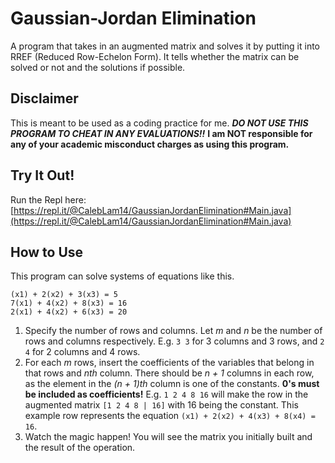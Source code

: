 # Gaussian-Jordan Elimination
A program that takes in an augmented matrix and solves it by putting it into RREF (Reduced Row-Echelon Form).
It tells whether the matrix can be solved or not and the solutions if possible.

## Disclaimer
This is meant to be used as a coding practice for me. ***DO NOT USE THIS PROGRAM TO CHEAT IN ANY EVALUATIONS!!***
**I am NOT responsible for any of your academic misconduct charges as  using this program.**

## Try It Out!
Run the Repl here: [https://repl.it/@CalebLam14/GaussianJordanElimination#Main.java](https://repl.it/@CalebLam14/GaussianJordanElimination#Main.java)

## How to Use
This program can solve systems of equations like this.
```
(x1) + 2(x2) + 3(x3) = 5
7(x1) + 4(x2) + 8(x3) = 16
2(x1) + 4(x2) + 6(x3) = 20
```
1. Specify the number of rows and columns. Let *m* and *n* be the number of rows and columns respectively.
E.g. `3 3` for 3 columns and 3 rows, and `2 4` for 2 columns and 4 rows.
2. For each *m* rows, insert the coefficients of the variables that belong in that rows and *nth* column. There should be *n + 1* columns in each row, as the element in the *(n + 1)th* column is one of the constants. **0's must be included as coefficients!**
E.g. `1 2 4 8 16` will make the row in the augmented matrix `[1 2 4 8 | 16]` with 16 being the constant. This example row represents the equation `(x1) + 2(x2) + 4(x3) + 8(x4) = 16`. 
3. Watch the magic happen! You will see the matrix you initially built and the result of the operation.